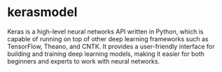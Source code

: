 # kerasmodel
Keras is a high-level neural networks API written in Python, which is capable of running on top of other deep learning frameworks such as TensorFlow, Theano, and CNTK. It provides a user-friendly interface for building and training deep learning models, making it easier for both beginners and experts to work with neural networks.
